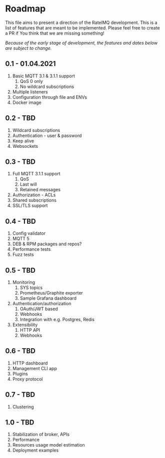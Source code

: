 # Roadmap

This file aims to present a direction of the RatelMQ development.
This is a list of features that are meant to be implemented.
Please feel free to create a PR if You think that we are missing something!

*Because of the early stage of development, the features and dates below are subject to change.*

## 0.1 - 01.04.2021

1. Basic MQTT 3.1 & 3.1.1 support
   1. QoS 0 only
   2. No wildcard subscriptions
2. Multiple listeners
3. Configuration through file and ENVs
4. Docker image

## 0.2 - TBD

1. Wildcard subscriptions
2. Authentication - user & password
3. Keep alive
4. Websockets

## 0.3 - TBD

1. Full MQTT 3.1.1 support 
   1. QoS
   2. Last will
   3. Retained messages
2. Authorization - ACLs
3. Shared subscriptions
4. SSL/TLS support

## 0.4 - TBD

1. Config validator
2. MQTT 5
4. DEB & RPM packages and repos?
5. Performance tests
6. Fuzz tests

## 0.5 - TBD

1. Monitoring
    1. SYS topics
    2. Prometheus/Graphite exporter
    3. Sample Grafana dashboard
2. Authentication/authorization
    1. OAuth/JWT based
    2. Webhooks
    3. Integration with e.g. Postgres, Redis
4. Extensibility
    1. HTTP API
    2. Webhooks

## 0.6 - TBD

1. HTTP dashboard
2. Management CLI app
3. Plugins
4. Proxy protocol

## 0.7 - TBD

1. Clustering

## 1.0 - TBD

1. Stabilization of broker, APIs
2. Performance
3. Resources usage model estimation
3. Deployment examples
